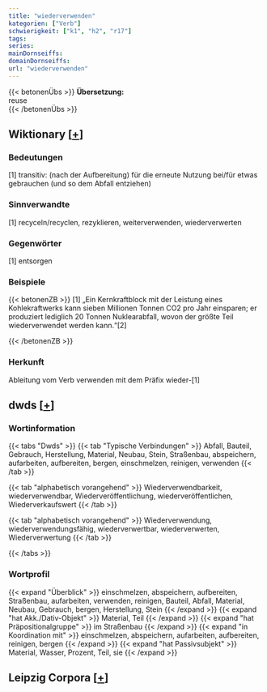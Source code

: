 ```yaml
---
title: "wiederverwenden"
kategorien: ["Verb"]
schwierigkeit: ["k1", "h2", "r17"]
tags:
series:
mainDornseiffs:
domainDornseiffs:
url: "wiederverwenden"
---
```


{{< betonenÜbs >}}
**Übersetzung:**  
reuse  
{{< /betonenÜbs >}}

## Wiktionary [[+](https://de.wiktionary.org/wiki/wiederverwenden)]

### Bedeutungen
[1] transitiv: (nach der Aufbereitung) für die erneute Nutzung bei/für etwas gebrauchen (und so dem Abfall entziehen)  

### Sinnverwandte
[1] recyceln/recyclen, rezyklieren, weiterverwenden, wiederverwerten  

### Gegenwörter
[1] entsorgen  

### Beispiele
{{< betonenZB >}}
[1] „Ein Kernkraftblock mit der Leistung eines Kohlekraftwerks kann sieben Millionen Tonnen CO2 pro Jahr einsparen; er produziert lediglich 20 Tonnen Nuklearabfall, wovon der größte Teil wiederverwendet werden kann.“[2]  

{{< /betonenZB >}}
### Herkunft
Ableitung vom Verb verwenden mit dem Präfix wieder-[1]  



## dwds [[+](https://www.dwds.de/wb/wiederverwenden)]

### Wortinformation
{{< tabs "Dwds" >}}
{{< tab "Typische Verbindungen" >}}
Abfall, Bauteil, Gebrauch, Herstellung, Material, Neubau, Stein, Straßenbau, abspeichern, aufarbeiten, aufbereiten, bergen, einschmelzen, reinigen, verwenden
{{< /tab >}}

{{< tab "alphabetisch vorangehend" >}}
Wiederverwendbarkeit, wiederverwendbar, Wiederveröffentlichung, wiederveröffentlichen, Wiederverkaufswert
{{< /tab >}}

{{< tab "alphabetisch vorangehend" >}}
Wiederverwendung, wiederverwendungsfähig, wiederverwertbar, wiederverwerten, Wiederverwertung
{{< /tab >}}

{{< /tabs >}}

### Wortprofil
{{< expand "Überblick" >}} einschmelzen, abspeichern, aufbereiten, Straßenbau, aufarbeiten, verwenden, reinigen, Bauteil, Abfall, Material, Neubau, Gebrauch, bergen, Herstellung, Stein {{< /expand >}}
{{< expand "hat Akk./Dativ-Objekt" >}} Material, Teil {{< /expand >}}
{{< expand "hat Präpositionalgruppe" >}} im Straßenbau {{< /expand >}}
{{< expand "in Koordination mit" >}} einschmelzen, abspeichern, aufarbeiten, aufbereiten, reinigen, bergen {{< /expand >}}
{{< expand "hat Passivsubjekt" >}} Material, Wasser, Prozent, Teil, sie {{< /expand >}}

## Leipzig Corpora [[+](https://corpora.uni-leipzig.de/en/res?word=wiederverwenden&corpusId=deu_newscrawl-public_2018)]

